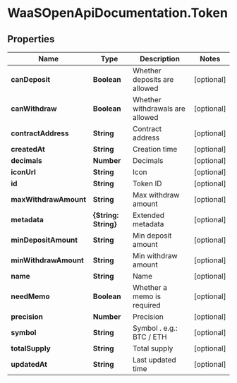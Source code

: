 # WaaSOpenApiDocumentation.Token

## Properties

Name | Type | Description | Notes
------------ | ------------- | ------------- | -------------
**canDeposit** | **Boolean** | Whether deposits are allowed | [optional] 
**canWithdraw** | **Boolean** | Whether withdrawals are allowed | [optional] 
**contractAddress** | **String** | Contract address | [optional] 
**createdAt** | **String** | Creation time | [optional] 
**decimals** | **Number** | Decimals | [optional] 
**iconUrl** | **String** | Icon | [optional] 
**id** | **String** | Token ID | [optional] 
**maxWithdrawAmount** | **String** | Max withdraw amount | [optional] 
**metadata** | **{String: String}** | Extended metadata | [optional] 
**minDepositAmount** | **String** | Min deposit amount | [optional] 
**minWithdrawAmount** | **String** | Min withdraw amount | [optional] 
**name** | **String** | Name | [optional] 
**needMemo** | **Boolean** | Whether a memo is required | [optional] 
**precision** | **Number** | Precision | [optional] 
**symbol** | **String** | Symbol . e.g.: BTC / ETH | [optional] 
**totalSupply** | **String** | Total supply | [optional] 
**updatedAt** | **String** | Last updated time | [optional] 


